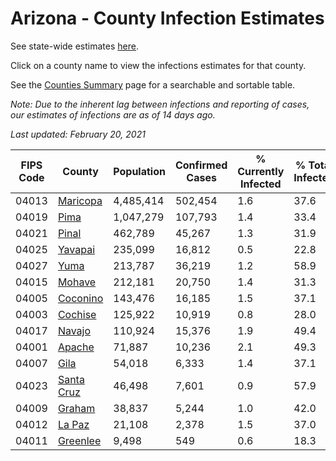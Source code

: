 # Arizona - County Infection Estimates

See state-wide estimates [here](/infections/us-az).

Click on a county name to view the infections estimates for that county.

See the [Counties Summary](/infections/summary-counties) page for a searchable and sortable table.

*Note: Due to the inherent lag between infections and reporting of cases, our estimates of infections are as of 14 days ago.*

*Last updated: February 20, 2021*

|   FIPS Code |                   County |   Population |   Confirmed Cases |   % Currently Infected |   % Total Infected |
|-------------|--------------------------|--------------|-------------------|------------------------|--------------------|
|       04013 |     [Maricopa](maricopa) |    4,485,414 |           502,454 |                    1.6 |               37.6 |
|       04019 |             [Pima](pima) |    1,047,279 |           107,793 |                    1.4 |               33.4 |
|       04021 |           [Pinal](pinal) |      462,789 |            45,267 |                    1.3 |               31.9 |
|       04025 |       [Yavapai](yavapai) |      235,099 |            16,812 |                    0.5 |               22.8 |
|       04027 |             [Yuma](yuma) |      213,787 |            36,219 |                    1.2 |               58.9 |
|       04015 |         [Mohave](mohave) |      212,181 |            20,750 |                    1.4 |               31.3 |
|       04005 |     [Coconino](coconino) |      143,476 |            16,185 |                    1.5 |               37.1 |
|       04003 |       [Cochise](cochise) |      125,922 |            10,919 |                    0.8 |               28.0 |
|       04017 |         [Navajo](navajo) |      110,924 |            15,376 |                    1.9 |               49.4 |
|       04001 |         [Apache](apache) |       71,887 |            10,236 |                    2.1 |               49.3 |
|       04007 |             [Gila](gila) |       54,018 |             6,333 |                    1.4 |               37.1 |
|       04023 | [Santa Cruz](santa-cruz) |       46,498 |             7,601 |                    0.9 |               57.9 |
|       04009 |         [Graham](graham) |       38,837 |             5,244 |                    1.0 |               42.0 |
|       04012 |         [La Paz](la-paz) |       21,108 |             2,378 |                    1.5 |               37.0 |
|       04011 |     [Greenlee](greenlee) |        9,498 |               549 |                    0.6 |               18.3 |